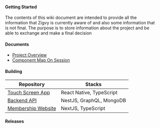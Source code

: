 #### Getting Started
The contents of this wiki document are intended to provide all the information that Zigvy is currently aware of and also some information that is not final. The purpose is to store information about the project and be able to exchange and make a final decision

#### Documents

* [Project Overview](https://github.com/Regenesis-Pod/wiki/wiki/Overview)
* [Component Map On Session](https://github.com/Regenesis-Pod/wiki/wiki/Component-Map-On-Session)

#### Building

Repository | Stacks
-- | --
[Touch Screen App](https://github.com/Regenesis-Pod/touchscreen-app) | React Native, TypeScript
[Backend API](https://github.com/Regenesis-Pod/regenesis-api) | NestJS, GraphQL, MongoDB
[Membership Website](https://github.com/Regenesis-Pod/regenesis-web) | NextJS, TypeScript

#### Releases
